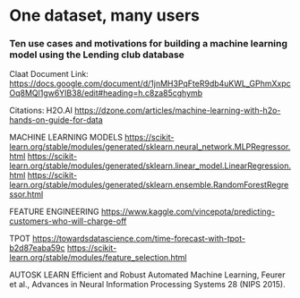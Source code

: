 # One dataset, many users
### Ten use cases and motivations for building a machine learning model using the Lending club database

Claat Document Link: 
https://docs.google.com/document/d/1jnMH3PqFteR9db4uKWL_GPhmXxpcOq8MQl1gw6YIB38/edit#heading=h.c8za85cghymb






Citations:
H2O.AI
https://dzone.com/articles/machine-learning-with-h2o-hands-on-guide-for-data

MACHINE LEARNING MODELS
https://scikit-learn.org/stable/modules/generated/sklearn.neural_network.MLPRegressor.html
https://scikit-learn.org/stable/modules/generated/sklearn.linear_model.LinearRegression.html
https://scikit-learn.org/stable/modules/generated/sklearn.ensemble.RandomForestRegressor.html

FEATURE ENGINEERING
https://www.kaggle.com/vincepota/predicting-customers-who-will-charge-off

TPOT
https://towardsdatascience.com/time-forecast-with-tpot-b2d87eaba59c
https://scikit-learn.org/stable/modules/feature_selection.html

AUTOSK LEARN
Efficient and Robust Automated Machine Learning, Feurer et al., Advances in Neural Information Processing Systems 28 (NIPS 2015).
